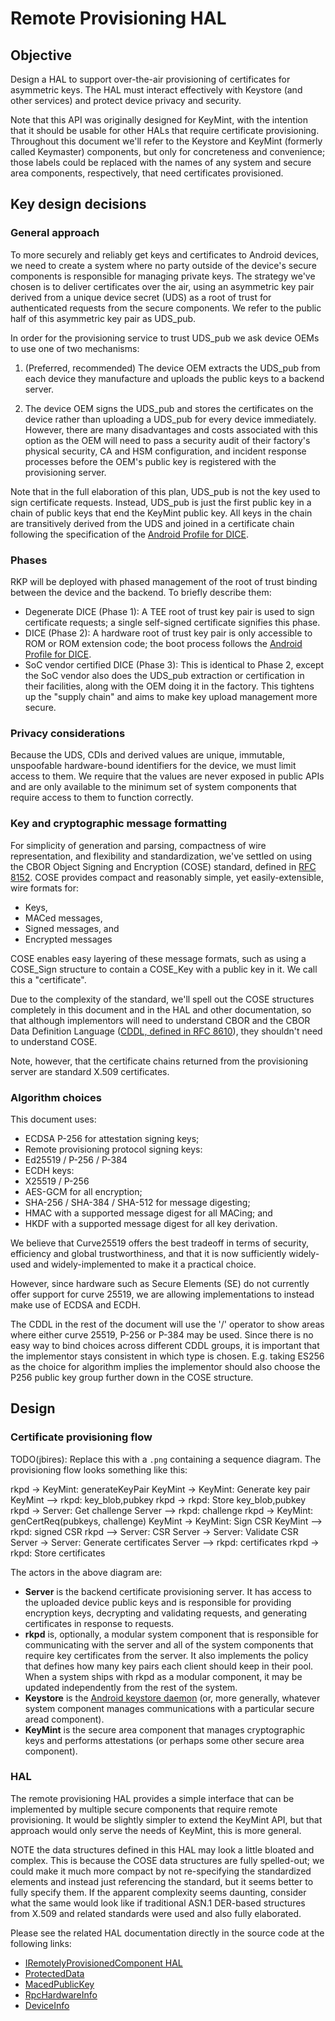 # Remote Provisioning HAL

## Objective

Design a HAL to support over-the-air provisioning of certificates for asymmetric
keys. The HAL must interact effectively with Keystore (and other services) and
protect device privacy and security.

Note that this API was originally designed for KeyMint, with the intention that
it should be usable for other HALs that require certificate provisioning.
Throughout this document we'll refer to the Keystore and KeyMint (formerly
called Keymaster) components, but only for concreteness and convenience; those
labels could be replaced with the names of any system and secure area
components, respectively, that need certificates provisioned.

## Key design decisions

### General approach

To more securely and reliably get keys and certificates to Android devices, we
need to create a system where no party outside of the device's secure components
is responsible for managing private keys. The strategy we've chosen is to
deliver certificates over the air, using an asymmetric key pair derived from a
unique device secret (UDS) as a root of trust for authenticated requests from
the secure components. We refer to the public half of this asymmetric key pair
as UDS\_pub.

In order for the provisioning service to trust UDS\_pub we ask device OEMs to
use one of two mechanisms:

1.  (Preferred, recommended) The device OEM extracts the UDS\_pub from each
    device they manufacture and uploads the public keys to a backend server.

1.  The device OEM signs the UDS\_pub and stores the certificates on the device
    rather than uploading a UDS\_pub for every device immediately. However,
    there are many disadvantages and costs associated with this option as the
    OEM will need to pass a security audit of their factory's physical security,
    CA and HSM configuration, and incident response processes before the OEM's
    public key is registered with the provisioning server.

Note that in the full elaboration of this plan, UDS\_pub is not the key used to
sign certificate requests. Instead, UDS\_pub is just the first public key in a
chain of public keys that end the KeyMint public key. All keys in the chain are
transitively derived from the UDS and joined in a certificate chain following
the specification of the [Android Profile for DICE](android-profile-for-dice).

[android-profile-for-dice]: https://pigweed.googlesource.com/open-dice/+/refs/heads/main/docs/android.md

### Phases

RKP will be deployed with phased management of the root of trust
binding between the device and the backend. To briefly describe them:

* Degenerate DICE (Phase 1): A TEE root of trust key pair is used to sign
  certificate requests; a single self-signed certificate signifies this phase.
* DICE (Phase 2): A hardware root of trust key pair is only accessible to ROM
  or ROM extension code; the boot process follows the [Android Profile for
  DICE](android-profile-for-dice).
* SoC vendor certified DICE (Phase 3): This is identical to Phase 2, except the
  SoC vendor also does the UDS\_pub extraction or certification in their
  facilities, along with the OEM doing it in the factory. This tightens up the
  "supply chain" and aims to make key upload management more secure.

### Privacy considerations

Because the UDS, CDIs and derived values are unique, immutable, unspoofable
hardware-bound identifiers for the device, we must limit access to them. We
require that the values are never exposed in public APIs and are only available
to the minimum set of system components that require access to them to function
correctly.

### Key and cryptographic message formatting

For simplicity of generation and parsing, compactness of wire representation,
and flexibility and standardization, we've settled on using the CBOR Object
Signing and Encryption (COSE) standard, defined in [RFC
8152](https://tools.ietf.org/html/rfc8152). COSE provides compact and reasonably
simple, yet easily-extensible, wire formats for:

*   Keys,
*   MACed messages,
*   Signed messages, and
*   Encrypted messages

COSE enables easy layering of these message formats, such as using a COSE\_Sign
structure to contain a COSE\_Key with a public key in it. We call this a
"certificate".

Due to the complexity of the standard, we'll spell out the COSE structures
completely in this document and in the HAL and other documentation, so that
although implementors will need to understand CBOR and the CBOR Data Definition
Language ([CDDL, defined in RFC 8610](https://tools.ietf.org/html/rfc8610)),
they shouldn't need to understand COSE.

Note, however, that the certificate chains returned from the provisioning server
are standard X.509 certificates.

### Algorithm choices

This document uses:

*   ECDSA P-256 for attestation signing keys;
*   Remote provisioning protocol signing keys:
  *  Ed25519 / P-256 / P-384
*   ECDH keys:
  *  X25519 / P-256
*   AES-GCM for all encryption;
*   SHA-256 / SHA-384 / SHA-512 for message digesting;
*   HMAC with a supported message digest for all MACing; and
*   HKDF with a supported message digest for all key derivation.

We believe that Curve25519 offers the best tradeoff in terms of security,
efficiency and global trustworthiness, and that it is now sufficiently
widely-used and widely-implemented to make it a practical choice.

However, since hardware such as Secure Elements (SE) do not currently offer
support for curve 25519, we are allowing implementations to instead make use of
ECDSA and ECDH.

The CDDL in the rest of the document will use the '/' operator to show areas
where either curve 25519, P-256 or P-384 may be used. Since there is no easy way
to bind choices across different CDDL groups, it is important that the
implementor stays consistent in which type is chosen. E.g. taking ES256 as the
choice for algorithm implies the implementor should also choose the P256 public
key group further down in the COSE structure.

## Design

### Certificate provisioning flow

TODO(jbires): Replace this with a `.png` containing a sequence diagram.  The
provisioning flow looks something like this:

rkpd -> KeyMint: generateKeyPair
KeyMint -> KeyMint: Generate key pair
KeyMint --> rkpd: key\_blob,pubkey
rkpd -> rkpd: Store key\_blob,pubkey
rkpd -> Server: Get challenge
Server --> rkpd: challenge
rkpd -> KeyMint: genCertReq(pubkeys, challenge)
KeyMint -> KeyMint: Sign CSR
KeyMint --> rkpd: signed CSR
rkpd --> Server: CSR
Server -> Server: Validate CSR
Server -> Server: Generate certificates
Server --> rkpd: certificates
rkpd -> rkpd: Store certificates

The actors in the above diagram are:

*   **Server** is the backend certificate provisioning server. It has access to
    the uploaded device public keys and is responsible for providing encryption
    keys, decrypting and validating requests, and generating certificates in
    response to requests.
*   **rkpd** is, optionally, a modular system component that is responsible for
    communicating with the server and all of the system components that require
    key certificates from the server. It also implements the policy that defines
    how many key pairs each client should keep in their pool. When a system
    ships with rkpd as a modular component, it may be updated independently from
    the rest of the system.
*   **Keystore** is the [Android keystore
    daemon](https://developer.android.com/training/articles/keystore) (or, more
    generally, whatever system component manages communications with a
    particular secure aread component).
*   **KeyMint** is the secure area component that manages cryptographic keys and
    performs attestations (or perhaps some other secure area component).

### HAL

The remote provisioning HAL provides a simple interface that can be implemented
by multiple secure components that require remote provisioning. It would be
slightly simpler to extend the KeyMint API, but that approach would only serve
the needs of KeyMint, this is more general.

NOTE the data structures defined in this HAL may look a little bloated and
complex. This is because the COSE data structures are fully spelled-out; we
could make it much more compact by not re-specifying the standardized elements
and instead just referencing the standard, but it seems better to fully specify
them. If the apparent complexity seems daunting, consider what the same would
look like if traditional ASN.1 DER-based structures from X.509 and related
standards were used and also fully elaborated.

Please see the related HAL documentation directly in the source code at the
following links:

*   [IRemotelyProvisionedComponent
    HAL](https://cs.android.com/android/platform/superproject/+/master:hardware/interfaces/security/rkp/aidl/android/hardware/security/keymint/IRemotelyProvisionedComponent.aidl)
*   [ProtectedData](https://cs.android.com/android/platform/superproject/+/master:hardware/interfaces/security/rkp/aidl/android/hardware/security/keymint/ProtectedData.aidl)
*   [MacedPublicKey](https://cs.android.com/android/platform/superproject/+/master:hardware/interfaces/security/rkp/aidl/android/hardware/security/keymint/MacedPublicKey.aidl)
*   [RpcHardwareInfo](https://cs.android.com/android/platform/superproject/+/master:hardware/interfaces/security/rkp/aidl/android/hardware/security/keymint/RpcHardwareInfo.aidl)
*   [DeviceInfo](https://cs.android.com/android/platform/superproject/+/master:hardware/interfaces/security/rkp/aidl/android/hardware/security/keymint/DeviceInfo.aidl)

